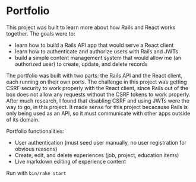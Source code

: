 # Portfolio

This project was built to learn more about how Rails and React works together. The goals were to:
  - learn how to build a Rails API app that would serve a React client
  - learn how to authenticate and authorize users with Rails and JWTs
  - build a simple content management system that would allow me (an authorized user) to create, update, and delete records

The portfolio was built with two parts: the Rails API and the React client, each running on their own ports. The challenge in this project was getting CSRF security to work properly with the React client, since Rails out of the box does not allow any requests without the CSRF tokens to work properly. After much research, I found that disabling CSRF and using JWTs were the way to go, in this project. It made sense for this project becacause Rails is only being used as an API, so it must communicate with other apps outside of its domain.

Portfolio functionalities:
  - User authentication (must seed user manually, no user registration for obvious reasons)
  - Create, edit, and delete experiences (job, project, education items)
  - Live markdown editing of experience content
  
Run with `bin/rake start`
